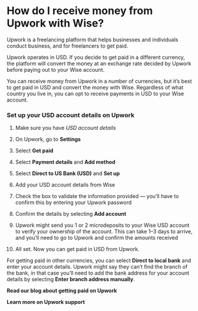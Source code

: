 # How do I receive money from Upwork with Wise?

Upwork is a freelancing platform that helps businesses and individuals conduct business, and for freelancers to get paid. 

Upwork operates in USD. If you decide to get paid in a different currency, the platform will convert the money at an exchange rate decided by Upwork before paying out to your Wise account. 

You can receive money from Upwork in a number of currencies, but it’s best to get paid in USD and convert the money with Wise. Regardless of what country you live in, you can opt to receive payments in USD to your Wise account.

### Set up your USD account details on Upwork

  1. Make sure you have _USD account details_

  2. On Upwork, go to **Settings**

  3. Select **Get paid**

  4. Select **Payment details** and **Add method**

  5. Select **Direct to US Bank (USD)** and **Set up**

  6. Add your USD account details from Wise

  7. Check the box to validate the information provided — you’ll have to confirm this by entering your Upwork password

  8. Confirm the details by selecting **Add account**

  9. Upwork might send you 1 or 2 microdeposits to your Wise USD account to verify your ownership of the account. This can take 1–3 days to arrive, and you’ll need to go to Upwork and confirm the amounts received

  10. All set. Now you can get paid in USD from Upwork.




For getting paid in other currencies, you can select **Direct to local bank** and enter your account details. Upwork might say they can’t find the branch of the bank, in that case you’ll need to add the bank address for your account details by selecting **Enter branch address manually**. 

**Read our blog about getting paid on Upwork**

 **Learn more on Upwork support**